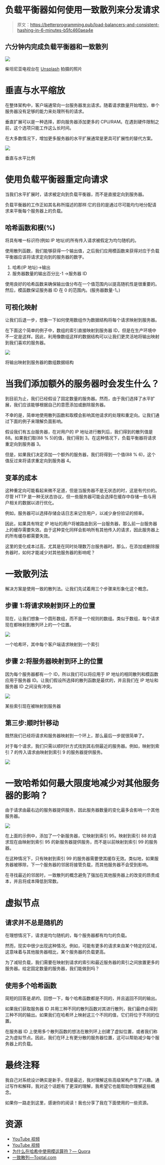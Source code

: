 # 负载平衡器如何使用一致散列来分发请求

> 原文：<https://betterprogramming.pub/load-balancers-and-consistent-hashing-in-6-minutes-b5fc460aea4e>

## 六分钟内完成负载平衡器和一致散列

![](img/3fa7a07c0ff89287894a72a9bf1452f5.png)

柴坦尼亚电视台在 [Unsplash](https://unsplash.com?utm_source=medium&utm_medium=referral) 拍摄的照片

# 垂直与水平缩放

在整体架构中，客户端通常向一台服务器发出请求。随着请求数量开始增加，单个服务器没有足够的能力来处理所有的请求。

垂直扩展可以是一种选择，即向服务器添加更多的 CPU/RAM。在遇到硬件限制之前，这个选项只能工作这么长时间。

在大多数情况下，增加更多服务器的水平扩展通常是更具可扩展性的替代方案。

![](img/8bbe54c57cd4da94aef13f31094f5241.png)

垂直与水平比例

# 使用负载平衡器重定向请求

当我们水平扩展时，请求被定向到负载平衡器，而不是直接定向到服务器。

负载平衡器的工作正如其名称所描述的那样:它的目的是通过尽可能均匀地分配请求来平衡每个服务器上的负载。

## **哈希函数和模(%)**

将具有唯一标识符(例如 IP 地址)的所有传入请求被假定为均匀随机的。

使用散列函数，我们能够获得一个输出值，之后我们应用模函数来获得对应于负载平衡器应该将请求定向到的服务器的数字。

1.  哈希(IP 地址)→输出
2.  服务器数量的输出百分比-1 →服务器 ID

使用良好的哈希函数来确保输出值分布在一个值范围内以提高随机性是很重要的。然后，模函数保证服务器 ID 在 0 的范围内。(服务器数量-1。)

## 可视化映射

让我们后退一步，想象一下如何使用数组作为数据结构将每个请求映射到服务器。

在下面这个简单的例子中，数组的索引直接映射到服务器 ID，但是在生产环境中不一定是这样。因此，利用像数组这样的数据结构可以让我们更灵活地将输出映射到我们喜欢的服务器。

![](img/f3b1b4f9d1f39b0f08013728fe9f2f1c.png)

将输出映射到服务器的数组数据结构

# 当我们添加额外的服务器时会发生什么？

到目前为止，我们已经假设了固定数量的服务器。然而，由于我们选择了水平扩展，我们应该能够根据自己的意愿添加或删除服务器。

不幸的是，简单地使用散列函数和取模会影响其他请求的处理和重定向。让我们通过下面的例子来理解负面影响。

假设我们有五台服务器，在对用户的 IP 地址进行散列后，我们得到的散列值是 88。如果我们取(88 % 5)的值，我们得到 3。在这种情况下，负载平衡器将请求重定向到服务器 3。

但是，如果我们决定添加一个额外的服务器，我们将得到一个值(88 % 6)，这个值反过来将请求重定向到服务器 4。

## 变革的成本

这种重定向可能看起来微不足道，但是当服务器不是无状态的时，这是有代价的。尽管 HTTP 是一种无状态协议，但一些服务器可能会选择在缓存中存储一些与用户相关的数据以进行优化。

例如，服务器可以选择存储会话日志来记住用户，以减少身份验证的频率。

因此，如果具有特定 IP 地址的用户将被路由到另一台服务器，那么前一台服务器上的缓存需要失效。由于这种变化同样会影响所有其他传入的请求，因此服务器上的所有缓存都需要失效。

这里的变化成本过高，尤其是在同时处理数万台服务器时。那么，在添加或删除服务器时，如何才能减少对其他服务器的影响呢？

# 一致散列法

解决方案是使用一致的散列法。让我们先试着用三个步骤来形象化这个概念。

## 步骤 1:将请求映射到环上的位置

现在，让我们想象一个圆形数组，而不是一个规则的数组。类似于数组，每个请求现在都映射到散列环上的一个位置。

![](img/3732cb699a223b5205ee1271091b55ca.png)

一个哈希环，其中每个客户端请求映射到一个索引

## 步骤 2:将服务器映射到环上的位置

因为每个服务器都有一个 ID，所以我们可以将应用于 IP 地址的相同散列和模函数应用于服务器 ID。让我们假设所选择的散列函数是最优的，并且我们在 IP 地址和服务器 ID 之间没有冲突。

![](img/fc3bca6e27b168062720c25542b6daa1.png)

某些索引现在被映射到服务器

## 第三步:顺时针移动

既然我们已经将请求和服务器映射到一个环上，那么最后一步就很简单了。

对于每个请求，我们只需以顺时针方式找到其右侧最近的服务器。例如，映射到索引 7 的传入请求由映射到索引 9 的服务器提供服务。

![](img/76b8b6e19d2dddc9fef63ddaf0ebdc8c.png)

# 一致哈希如何最大限度地减少对其他服务器的影响？

由于请求由最右边的服务器提供服务，因此服务器数量的变化最多会影响一个其他服务器。

![](img/9506642cd1cf5ff7aa2b425bf95546a9.png)

在上面的示例中，添加了一个新服务器，它映射到索引 95。映射到索引 88 的请求现在由映射到索引 95 的新服务器提供服务，而不是以前映射到索引 99 的服务器。

在这种情况下，只有映射到索引 99 的服务器需要使其缓存无效。类似地，如果服务器被移除，下一个服务器的邻居将接管负载，而其他服务器不会受到影响。

在寻找最近的邻居时，一致散列的概念避免了强加在其他服务器上的改变的昂贵成本，并且将成本降低到常数。

# 虚拟节点

## 请求并不总是随机的

在理想情况下，请求是均匀随机的，每个服务器都有均匀的负载。

然而，现实中很少出现这种情况。例如，可能有更多的请求来自某个特定的区域，这意味着与其他服务器相比，某个服务器的负载更高。

为了减轻负载，我们需要在映射到请求的索引和最近服务器的索引之间放置更多的服务器。给定固定数量的服务器，我们能做到吗？

## 使用多个哈希函数

简短的回答是*是的*。回想一下，每个哈希函数都是不同的，并且返回不同的输出。

如果我们获取服务器 ID 并用三种不同的散列函数对其进行散列，我们最终会得到三种不同的输出。如果我们在哈希环上映射这三个不同的值，它们将位于不同的位置。

在服务器 ID 上使用多个散列函数的想法在散列环上创建了虚拟位置，或者我们称之为虚拟节点。因此，我们在环上有更分散的服务器位置，这可以帮助减少每个服务器上的负载。

# 最终注释

我自己对系统设计确实是新手，但是最近，我对理解这些高级架构产生了兴趣。通过写作和解释，我对这个话题有了更深的理解，我希望它也能帮助你理解这些概念。

如果你一路走到这里，感谢你的阅读！我也分享了我在下面使用的一些资源。

# 资源

*   [YouTube 视频](https://www.youtube.com/watch?v=K0Ta65OqQkY)
*   [YouTube 视频](https://www.youtube.com/watch?v=tHEyzVbl4bg)
*   [为什么在哈希中使用模运算符？— Quora](https://www.quora.com/Why-is-the-modulo-operator-used-in-hashing-What-characteristics-makes-it-ideal-in-calculating-location-of-values-in-a-hash-table)
*   [一致散列—Toptal.com](https://www.toptal.com/big-data/consistent-hashing)
